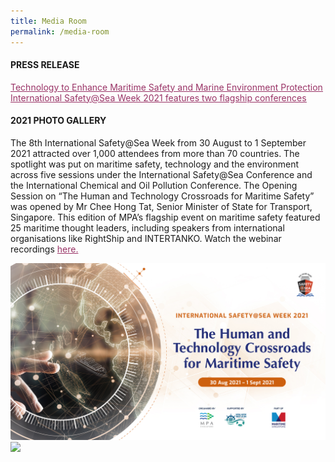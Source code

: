 ```yaml
---
title: Media Room
permalink: /media-room
---
```

<div class="row mx-0">
  <div class="col is-12 mx-auto text-center">
		<h4 class="mb-4 text-dark">PRESS RELEASE</h4>
    <p class="mt-4">
      <span style="text-decoration: underline;">
        <span style="color: #5c1d5e;">
          <a href="/images/Press Release_Day_1.pdf" style="color: #993366; text-decoration: underline;">Technology to Enhance Maritime Safety and Marine Environment Protection <br>International Safety@Sea Week 2021 features two flagship conferences</a>
        </span>
      </span>
    </p>
		<h4 class="mb-4 text-dark">2021 PHOTO GALLERY</h4>
    <p class="mt-4">The 8th International Safety@Sea Week from 30 August to 1 September 2021 attracted over 1,000 attendees from more than 70 countries. The spotlight was put on maritime safety, technology and the environment across five sessions under the International Safety@Sea Conference and the International Chemical and Oil Pollution Conference. The Opening Session on “The Human and Technology Crossroads for Maritime Safety” was opened by Mr Chee Hong Tat, Senior Minister of State for Transport, Singapore. This edition of MPA’s flagship event on maritime safety featured 25 maritime thought leaders, including speakers from international organisations like RightShip and INTERTANKO. Watch the webinar recordings <a href="https://youtube.com/playlist?list=PLtnss4YyvyaZWL9Yk7hDWkz0J55N0-53X" style="color: #993366; text-decoration: underline;">here.</a>
    </p>
    <div class="row px-3">
      <div class="col is-6 mb-4">
        <img src="/images/1.jpg" >
      </div>
      <div class="col is-6 mb-4">
        <img src="/images/2.png">
      </div>
    </div>
    <div class="row gallery-row gallery3 mx-0">
      <div class="col is-4 mb-4">
          <div class="media-height" style="background-image: url('/images/3.jpg');background-position: center; background-repeat: no-repeat; background-size: cover; "></div>
      </div>
      <div class="col is-4 mb-4">
          <div class="media-height" style="background-image: url('/images/4.jpg');background-position: center; background-repeat: no-repeat; background-size: cover; "></div>
      </div>
      <div class="col is-4 mb-4">
          <div class="media-height" style="background-image: url('/images/media/5.png');background-position: center; background-repeat: no-repeat; background-size: cover; "></div>
      </div>
    </div>
    <div class="row">
      <div class="col is-4 mb-4">
          <div class="media-height" style="background-image: url('/images/media/6.jpg');background-position: center; background-repeat: no-repeat; background-size: cover; "></div>
      </div>
      <div class="col is-4 mb-4">
          <div class="media-height" style="background-image: url('/images/7.jpg');background-position: center; background-repeat: no-repeat; background-size: cover; "></div>
      </div>
      <div class="col is-4 mb-4">
          <div class="media-height" style="background-image: url('/images/8.png');background-position: center; background-repeat: no-repeat; background-size: cover; "></div>
      </div>
    </div>
    <div class="row">
      <div class="col is-4 mb-4">
          <div class="media-height" style="background-image: url('/images/media/9.png');background-position: center; background-repeat: no-repeat; background-size: cover; "></div>
      </div>
      <div class="col is-4 mb-4">
          <div class="media-height" style="background-image: url('/images/10.jpg');background-position: center; background-repeat: no-repeat; background-size: cover; "></div>
      </div>
      <div class="col is-4 mb-4">
          <div class="media-height" style="background-image: url('/images/11.png');background-position: center; background-repeat: no-repeat; background-size: cover; "></div>
      </div>
    </div>
    <div class="row">
      <div class="col is-4 mb-4">
          <div class="media-height" style="background-image: url('/images/12.jpg');background-position: center; background-repeat: no-repeat; background-size: cover; "></div>
      </div>
      <div class="col is-4 mb-4">
          <div class="media-height" style="background-image: url('/images/13.jpg');background-position: center; background-repeat: no-repeat; background-size: cover; "></div>
      </div>
    </div>
    <hr class="my-5">
    <h4 class="mb-4 text-dark">2021 VIDEO GALLERY</h4>
    <div class="row">
			      <div class="col is-6 mb-4">
        <div class="bp-youtube">
          <iframe class="embed-responsive-item" src="https://www.youtube.com/embed/7oORxVZY4_0" allowfullscreen="allowfullscreen"></iframe>
        </div>
        <h4 class="text-info">Opening Session: The Human and Technology Crossroads for Maritime Safety</h4>
        <p>Full Recording</p>
      </div>
      <div class="col is-6 mb-4">
        <div class="bp-youtube">
          <iframe class="embed-responsive-item" src="https://www.youtube.com/embed/A3btxNUfv6Y" allowfullscreen="allowfullscreen"></iframe>
        </div>
        <h4 class="text-info">MPA International Safety@Sea Awards 2021</h4>
        <p>Full Recording</p>
      </div>
    </div>
		    <div class="row">
			      <div class="col is-6 mb-4">
        <div class="bp-youtube">
          <iframe class="embed-responsive-item" src="https://www.youtube.com/embed/kblPMWK-ytE" allowfullscreen="allowfullscreen"></iframe>
        </div>
        <h4 class="text-info">IS@S Plenary 1: Safer Carriage of Goods – What More Must Be Done?</h4>
        <p>Full Recording</p>
      </div>
      <div class="col is-6 mb-4">
        <div class="bp-youtube">
          <iframe class="embed-responsive-item" src="https://www.youtube.com/embed/9mSicHCQqKk" allowfullscreen="allowfullscreen"></iframe>
        </div>
        <h4 class="text-info">IS@S Plenary 2: Rethinking Crew Training in a VUCA World</h4>
        <p>Full Recording</p>
      </div>
    </div>
				    <div class="row">
			      <div class="col is-6 mb-4">
        <div class="bp-youtube">
          <iframe class="embed-responsive-item" src="https://www.youtube.com/embed/60IO5pUhiIY" allowfullscreen="allowfullscreen"></iframe>
        </div>
        <h4 class="text-info">ICOPCE Plenary 1: Future Proofing Marine Environment Protection in a Changing Landscape</h4>
        <p>Full Recording</p>
      </div>
      <div class="col is-6 mb-4">
        <div class="bp-youtube">
          <iframe class="embed-responsive-item" src="https://www.youtube.com/embed/FsJf7t8BPWk" allowfullscreen="allowfullscreen"></iframe>
        </div>
        <h4 class="text-info">ICOPCE Plenary 2: Navigating the Increased Complexity of Incident Management</h4>
        <p>Full Recording</p>
      </div>
    </div>
    <h4 class="mb-4 text-dark">2020 PHOTO GALLERY</h4>
    <p class="mt-4">MPA organised the International Safety@Sea Webinar Series from 30 November to 1 December 2020. More than 900 attendees from over 40 countries participated in the four sessions which discussed maritime safety, seafarers’ mental health &amp; wellness, ship safety and incidents, as well as ship management in the new normal. The Opening Session on “Maritime Safety: New Normal, New Paradigms” was opened by Mr Chee Hong Tat, Senior Minister of State for Foreign Affairs and Transport, Singapore. The seventh edition of MPA’s flagship event on maritime safety featured 21 speakers from across the maritime community including international organisations like the International Maritime Organization, The International Chamber of Shipping, The Nautical Institute, BIMCO and the International Association of Classification Societies. Watch the webinar recordings <a href="https://www.youtube.com/playlist?list=PLtnss4YyvyaaOnjqIxMimNqh6UhURUkXO" style="color: #993366; text-decoration: underline;">here.</a>
    </p>
    <div class="row px-3">
      <div class="col is-6 mb-4">
        <img src="/images/media/Photo01.jpg" >
      </div>
      <div class="col is-6 mb-4">
        <img src="/images/media/Photo02.jpg">
      </div>
    </div>
    <div class="row gallery-row gallery3 mx-0">
      <div class="col is-4 mb-4">
          <div class="media-height" style="background-image: url('/images/media/2020/1_Group_photo_OC.jpg');background-position: center; background-repeat: no-repeat; background-size: cover; "></div>
      </div>
      <div class="col is-4 mb-4">
          <div class="media-height" style="background-image: url('/images/media/2020/2_SMS_Chee_Hong_Tat_MOT.jpg');background-position: center; background-repeat: no-repeat; background-size: cover; "></div>
      </div>
      <div class="col is-4 mb-4">
          <div class="media-height" style="background-image: url('/images/media/2020/3_Heike_Deggim_IMO.jpg');background-position: center; background-repeat: no-repeat; background-size: cover; "></div>
      </div>
    </div>
    <div class="row">
      <div class="col is-4 mb-4">
          <div class="media-height" style="background-image: url('/images/media/2020/4_DSC03418_resized.jpg');background-position: center; background-repeat: no-repeat; background-size: cover; "></div>
      </div>
      <div class="col is-4 mb-4">
          <div class="media-height" style="background-image: url('/images/media/2020/5_7911_resized.jpg');background-position: center; background-repeat: no-repeat; background-size: cover; "></div>
      </div>
      <div class="col is-4 mb-4">
          <div class="media-height" style="background-image: url('/images/media/2020/6_3434_resized.jpg');background-position: center; background-repeat: no-repeat; background-size: cover; "></div>
      </div>
    </div>
    <div class="row">
      <div class="col is-4 mb-4">
          <div class="media-height" style="background-image: url('/images/media/2020/7_Dr_Cao_Desheng_CHINA_MSA.jpg');background-position: center; background-repeat: no-repeat; background-size: cover; "></div>
      </div>
      <div class="col is-4 mb-4">
          <div class="media-height" style="background-image: url('/images/media/2020/8_Esben_Poulsson_ICS.jpg');background-position: center; background-repeat: no-repeat; background-size: cover; "></div>
      </div>
      <div class="col is-4 mb-4">
          <div class="media-height" style="background-image: url('/images/media/2020/9_OpeningSessionPanellists.jpg');background-position: center; background-repeat: no-repeat; background-size: cover; "></div>
      </div>
    </div>
    <div class="row">
      <div class="col is-4 mb-4">
          <div class="media-height" style="background-image: url('/images/media/2020/10_07959_resized.jpg');background-position: center; background-repeat: no-repeat; background-size: cover; "></div>
      </div>
      <div class="col is-4 mb-4">
          <div class="media-height" style="background-image: url('/images/media/2020/11_03285_resized.jpg');background-position: center; background-repeat: no-repeat; background-size: cover; "></div>
      </div>
      <div class="col is-4 mb-4">
          <div class="media-height" style="background-image: url('/images/media/2020/12_Jillian_Carson-Jackson_NI.jpg');background-position: center; background-repeat: no-repeat; background-size: cover; "></div>
      </div>
    </div>
    <div class="row">
      <div class="col is-4 mb-4">
          <div class="media-height" style="background-image: url('/images/media/2020/13_3126_resized.jpg');background-position: center; background-repeat: no-repeat; background-size: cover; "></div>
      </div>
      <div class="col is-4 mb-4">
          <div class="media-height" style="background-image: url('/images/media/2020/14_3134_resized.jpg');background-position: center; background-repeat: no-repeat; background-size: cover; "></div>
      </div>
      <div class="col is-4 mb-4">
          <div class="media-height" style="background-image: url('/images/media/2020/15_3137_resized.jpg');background-position: center; background-repeat: no-repeat; background-size: cover; "></div>
      </div>
    </div>
    <div class="row">
      <div class="col is-4 mb-4">
          <div class="media-height" style="background-image: url('/images/media/2020/16_03500_resized.jpg');background-position: center; background-repeat: no-repeat; background-size: cover; "></div>
      </div>
      <div class="col is-4 mb-4">
          <div class="media-height" style="background-image: url('/images/media/2020/17_3177_resized.jpg');background-position: center; background-repeat: no-repeat; background-size: cover; "></div>
      </div>
      <div class="col is-4 mb-4">
          <div class="media-height" style="background-image: url('/images/media/2020/18_3228_resized.jpg');background-position: center; background-repeat: no-repeat; background-size: cover; "></div>
      </div>
    </div>
    <div class="row">
      <div class="col is-4 mb-4">
          <div class="media-height" style="background-image: url('/images/media/2020/19_3123_resized.jpg');background-position: center; background-repeat: no-repeat; background-size: cover; "></div>
      </div>
      <div class="col is-4 mb-4">
          <div class="media-height" style="background-image: url('/images/media/2020/20_3154_resized.jpg');background-position: center; background-repeat: no-repeat; background-size: cover; "></div>
      </div>
      <div class="col is-4 mb-4">
          <div class="media-height" style="background-image: url('/images/media/2020/21_3257_resized.jpg');background-position: center; background-repeat: no-repeat; background-size: cover; "></div>
      </div>
    </div>
    <div class="row">
      <div class="col is-4 mb-4">
          <div class="media-height" style="background-image: url('/images/media/2020/22_3311_resized.jpg');background-position: center; background-repeat: no-repeat; background-size: cover; "></div>
      </div>
      <div class="col is-4 mb-4">
          <div class="media-height" style="background-image: url('/images/media/2020/23_Jakob_Larsen_BIMCO.jpg');background-position: center; background-repeat: no-repeat; background-size: cover; "></div>
      </div>
      <div class="col is-4 mb-4">
          <div class="media-height" style="background-image: url('/images/media/2020/24_2380_resized.jpg');background-position: center; background-repeat: no-repeat; background-size: cover; "></div>
      </div>
    </div>
    <div class="row">
      <div class="col is-4 mb-4">
          <div class="media-height" style="background-image: url('/images/media/2020/25_2330_resized.jpg');background-position: center; background-repeat: no-repeat; background-size: cover; "></div>
      </div>
      <div class="col is-4 mb-4">
          <div class="media-height" style="background-image: url('/images/media/2020/26_2366_resized.jpg');background-position: center; background-repeat: no-repeat; background-size: cover; "></div>
      </div>
      <div class="col is-4 mb-4">
          <div class="media-height" style="background-image: url('/images/media/2020/27_2415_resized.jpg');background-position: center; background-repeat: no-repeat; background-size: cover; "></div>
      </div>
    </div>
    <div class="row">
      <div class="col is-4 mb-4">
          <div class="media-height" style="background-image: url('/images/media/2020/28_2292_resized.jpg');background-position: center; background-repeat: no-repeat; background-size: cover; "></div>
      </div>
      <div class="col is-4 mb-4">
          <div class="media-height" style="background-image: url('/images/media/2020/29_2261_resized.jpg');background-position: center; background-repeat: no-repeat; background-size: cover; "></div>
      </div>
      <div class="col is-4 mb-4">
          <div class="media-height" style="background-image: url('/images/media/2020/30_Koichi_Fujiwara_IACS.jpg');background-position: center; background-repeat: no-repeat; background-size: cover; "></div>
      </div>
    </div>
    <div class="row">
      <div class="col is-4 mb-4">
          <div class="media-height" style="background-image: url('/images/media/2020/31_2670_resized.jpg');background-position: center; background-repeat: no-repeat; background-size: cover; "></div>
      </div>
      <div class="col is-4 mb-4">
          <div class="media-height" style="background-image: url('/images/media/2020/32_2546_resized.jpg');background-position: center; background-repeat: no-repeat; background-size: cover; "></div>
      </div>
      <div class="col is-4 mb-4">
          <div class="media-height" style="background-image: url('/images/media/2020/33_2583_resized.jpg');background-position: center; background-repeat: no-repeat; background-size: cover; "></div>
      </div>
    </div>
    <div class="row">
      <div class="col is-4 mb-4">
          <div class="media-height" style="background-image: url('/images/media/2020/34_2511_resized.jpg');background-position: center; background-repeat: no-repeat; background-size: cover; "></div>
      </div>
      <div class="col is-4 mb-4">
          <div class="media-height" style="background-image: url('/images/media/2020/35_2684_resized.jpg');background-position: center; background-repeat: no-repeat; background-size: cover; "></div>
      </div>
    </div>
    <hr class="my-5">
    <h4 class="mb-4 text-dark">2020 VIDEO GALLERY</h4>
    <div class="row">
      <div class="col is-6 mb-4">
        <div class="bp-youtube">
          <iframe class="embed-responsive-item" src="https://www.youtube.com/embed/6kPSPpQ2hwE" allowfullscreen="allowfullscreen"></iframe>
        </div>
        <h4 class="text-info">Maritime Singapore United</h4>
        <p>A tribute to our MaritimeSG workers. <br>A salute from MPA, Singapore Maritime Foundation, Singapore Shipping Association and Singapore Maritime Officers’ Union to all working tirelessly to keep the Port of Singapore running, the goods moving and the economy going. </p>
      </div>
      <div class="col is-6 mb-4">
        <div class="bp-youtube">
          <iframe class="embed-responsive-item" src="https://www.youtube.com/embed/4CVp07MvNUs" allowfullscreen="allowfullscreen"></iframe>
        </div>
        <h4 class="text-info">MPA Next-Generation Patrol Craft</h4>
        <p>The Maritime and Port Authority of Singapore (MPA) has launched six next-generation patrol craft to enhance its frontline capabilities to ensure navigational safety, and enhance the protection of the marine environment in the Port of Singapore.</p>
      </div>
    </div>
    <div class="row">
      <div class="col is-6 mb-4">
        <div class="bp-youtube">
          <iframe class="embed-responsive-item" src="https://www.youtube.com/embed/3oQ1xwG73ts" allowfullscreen="allowfullscreen"></iframe>
        </div>
        <h4 class="text-info">Opening Session: Maritime Safety: New Normal, New Paradigms</h4>
        <p>Full Recording</p>
      </div>
      <div class="col is-6 mb-4">
        <div class="bp-youtube">
          <iframe class="embed-responsive-item" src="https://www.youtube.com/embed/LycGtmXulUQ" allowfullscreen="allowfullscreen"></iframe>
        </div>
        <h4 class="text-info">MPA International Safety@Sea Awards 2020</h4>
        <p>Full Recording</p>
      </div>
    </div>
    <div class="row">
      <div class="col is-6 mb-4">
        <div class="bp-youtube">
          <iframe class="embed-responsive-item" src="https://www.youtube.com/embed/5XUlhsuDDZQ" allowfullscreen="allowfullscreen"></iframe>
        </div>
        <h4 class="text-info">Plenary 1: Mental Health and Wellness – Helping Seafarers Cope Better during a Pandemic</h4>
        <p>Full Recording</p>
      </div>
      <div class="col is-6 mb-4">
        <div class="bp-youtube">
          <iframe class="embed-responsive-item" src="https://www.youtube.com/embed/gupLed09X_M" allowfullscreen="allowfullscreen"></iframe>
        </div>
        <h4 class="text-info">Plenary 2: Ship Safety – Reflecting on Incidents, Causality and the Way Forward</h4>
        <p>Full Recording</p>
      </div>
    </div>
    <div class="row">
      <div class="col is-6 mb-4">
        <div class="bp-youtube">
          <iframe class="embed-responsive-item" src="https://www.youtube.com/embed/2FkfhHQhrHg" allowfullscreen="allowfullscreen"></iframe>
        </div>
        <h4 class="text-info">Plenary 3: Ship Management – Lessons Learnt for Safety and Standards in the New Normal</h4>
        <p>Full Recording</p>
      </div>
      <div class="col is-6 mb-4">
      </div>
    </div>
			    <h4 class="mb-4 text-dark">
      <br>2019 PHOTO GALLERY
    </h4>
    <p class="mt-4">MPA held the sixth edition of the annual International Safety@Sea Week in August 2019 to raise safety awareness and instill a safety-first culture at sea. As part of MPA’s flagship event on maritime safety, the fourth International Safety@Sea Conference centered on the theme of ‘Maritime Safety in a Digital Age’. Attended by nearly 300 international maritime professionals from 29 countries, the event facilitated a dynamic exchange of ideas and best practices on enhancing maritime safety.</p>
    <div class="row gallery-row gallery3 mx-0">
      <div class="col is-4 mb-4">
          <div class="media-height" style="background-image: url('/images/media/2019/MPA-ISAS2019-01.jpg');background-position: center; background-repeat: no-repeat; background-size: cover; "></div>
      </div>
      <div class="col is-4 mb-4">
          <div class="media-height" style="background-image: url('/images/media/2019/MPA-ISAS2019-02.jpg');background-position: center; background-repeat: no-repeat; background-size: cover; "></div>
      </div>
      <div class="col is-4 mb-4">
          <div class="media-height" style="background-image: url('/images/media/2019/MPA-ISAS2019-04.jpg');background-position: center; background-repeat: no-repeat; background-size: cover; "></div>
      </div>
    </div>
    <div class="row">
      <div class="col is-4 mb-4">
          <div class="media-height" style="background-image: url('/images/media/2019/MPA-ISAS2019-05.jpg');background-position: center; background-repeat: no-repeat; background-size: cover; "></div>
      </div>
      <div class="col is-4 mb-4">
          <div class="media-height" style="background-image: url('/images/media/2019/MPA-ISAS2019-06.jpg');background-position: center; background-repeat: no-repeat; background-size: cover; "></div>
      </div>
      <div class="col is-4 mb-4">
          <div class="media-height" style="background-image: url('/images/media/2019/MPA-ISAS2019-03.jpg');background-position: center; background-repeat: no-repeat; background-size: cover; "></div>
      </div>
    </div>
    <div class="row">
      <div class="col is-4 mb-4">
          <div class="media-height" style="background-image: url('/images/media/2019/MPA-ISAS2019-07.jpg');background-position: center; background-repeat: no-repeat; background-size: cover; "></div>
      </div>
      <div class="col is-4 mb-4">
          <div class="media-height" style="background-image: url('/images/media/2019/MPA-ISAS2019-08.jpg');background-position: center; background-repeat: no-repeat; background-size: cover; "></div>
      </div>
      <div class="col is-4 mb-4">
          <div class="media-height" style="background-image: url('/images/media/2019/MPA-ISAS2019-09.jpg');background-position: center; background-repeat: no-repeat; background-size: cover; "></div>
      </div>
    </div>
    <div class="row">
      <div class="col is-4 mb-4">
          <div class="media-height" style="background-image: url('/images/media/2019/MPA-ISAS2019-11.jpg');background-position: center; background-repeat: no-repeat; background-size: cover; "></div>
      </div>
      <div class="col is-4 mb-4">
          <div class="media-height" style="background-image: url('/images/media/2019/MPA-ISAS2019-10.jpg');background-position: center; background-repeat: no-repeat; background-size: cover; "></div>
      </div>
      <div class="col is-4 mb-4">
          <div class="media-height" style="background-image: url('/images/media/2019/MPA-ISAS2019-12.jpg');background-position: center; background-repeat: no-repeat; background-size: cover; "></div>
      </div>
    </div>
    <div class="row">
      <div class="col is-4 mb-4">
          <div class="media-height" style="background-image: url('/images/media/2019/MPA-ISAS2019-13.jpg');background-position: center; background-repeat: no-repeat; background-size: cover; "></div>
      </div>
      <div class="col is-4 mb-4">
          <div class="media-height" style="background-image: url('/images/media/2019/MPA-ISAS2019-14.jpg');background-position: center; background-repeat: no-repeat; background-size: cover; "></div>
      </div>
    </div>
  </div>
</div>
<style>
  .media-height {
    height: 25vh;
}
</style>